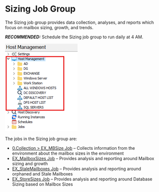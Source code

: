 # Sizing Job Group

The Sizing job group provides data collection, analyses, and reports which focus on mailbox sizing, growth, and trends.

___RECOMMENDED:___ Schedule the Sizing job group to run daily at 4 AM.

![Sizing Job Group in the Jobs Tree](/static/img/product_docs/accessanalyzer/accessanalyzer/enterpriseauditor/admin/hostmanagement/jobstree.png)

The jobs in the Sizing job group are:

- [0.Collection > EX\_MBSize Job](/docs/product_docs/accessanalyzer/accessanalyzer/enterpriseauditor/solutions/exchange/mailboxes/sizing/ex_mbsize.md) – Collects information from the environment about the mailbox sizes in the environment
- [EX\_MailboxSizes Job](/docs/product_docs/accessanalyzer/accessanalyzer/enterpriseauditor/solutions/exchange/mailboxes/sizing/ex_mailboxsizes.md) – Provides analysis and reporting around Mailbox sizing and growth
- [EX\_StaleMailboxes Job](/docs/product_docs/accessanalyzer/accessanalyzer/enterpriseauditor/solutions/exchange/mailboxes/sizing/ex_stalemailboxes.md) – Provides analysis and reporting around orphaned and Stale Mailboxes
- [EX\_StoreSizes Job](/docs/product_docs/accessanalyzer/accessanalyzer/enterpriseauditor/solutions/exchange/mailboxes/sizing/ex_storesizes.md) – Provides analysis and reporting around Database Sizing based on Mailbox Sizes
